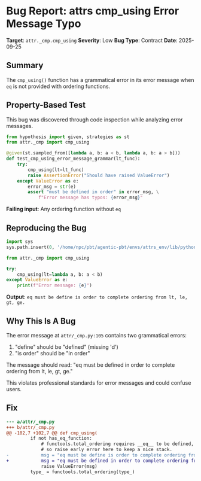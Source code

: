 # Bug Report: attrs cmp_using Error Message Typo

**Target**: `attr._cmp.cmp_using`
**Severity**: Low
**Bug Type**: Contract
**Date**: 2025-09-25

## Summary

The `cmp_using()` function has a grammatical error in its error message when `eq` is not provided with ordering functions.

## Property-Based Test

This bug was discovered through code inspection while analyzing error messages.

```python
from hypothesis import given, strategies as st
from attr._cmp import cmp_using

@given(st.sampled_from([lambda a, b: a < b, lambda a, b: a > b]))
def test_cmp_using_error_message_grammar(lt_func):
    try:
        cmp_using(lt=lt_func)
        raise AssertionError("Should have raised ValueError")
    except ValueError as e:
        error_msg = str(e)
        assert "must be defined in order" in error_msg, \
            f"Error message has typos: {error_msg}"
```

**Failing input**: Any ordering function without `eq`

## Reproducing the Bug

```python
import sys
sys.path.insert(0, '/home/npc/pbt/agentic-pbt/envs/attrs_env/lib/python3.13/site-packages')

from attr._cmp import cmp_using

try:
    cmp_using(lt=lambda a, b: a < b)
except ValueError as e:
    print(f"Error message: {e}")
```

**Output**: `eq must be define is order to complete ordering from lt, le, gt, ge.`

## Why This Is A Bug

The error message at `attr/_cmp.py:105` contains two grammatical errors:

1. "define" should be "defined" (missing 'd')
2. "is order" should be "in order"

The message should read: "eq must be defined in order to complete ordering from lt, le, gt, ge."

This violates professional standards for error messages and could confuse users.

## Fix

```diff
--- a/attr/_cmp.py
+++ b/attr/_cmp.py
@@ -102,7 +102,7 @@ def cmp_using(
         if not has_eq_function:
             # functools.total_ordering requires __eq__ to be defined,
             # so raise early error here to keep a nice stack.
-            msg = "eq must be define is order to complete ordering from lt, le, gt, ge."
+            msg = "eq must be defined in order to complete ordering from lt, le, gt, ge."
             raise ValueError(msg)
         type_ = functools.total_ordering(type_)
```